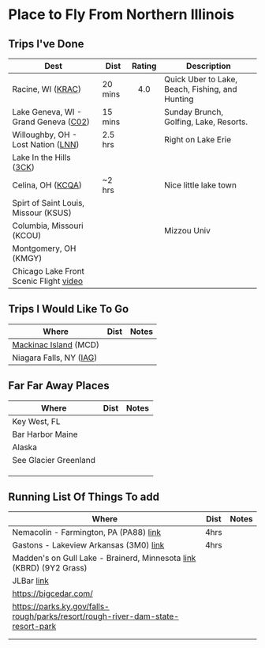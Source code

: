 # Place to Fly From Northern Illinois

## Trips I've Done


| Dest | Dist | Rating | Description | 
|---|---|:-:|---|
| Racine, WI ([KRAC](KRAC/README.md)) | 20 mins | 4.0 | Quick Uber to Lake, Beach, Fishing, and Hunting | 
| Lake Geneva, WI - Grand Geneva ([C02](C02/README.md)) | 15 mins | |Sunday Brunch, Golfing, Lake, Resorts. |
| Willoughby, OH - Lost Nation ([LNN](LNN/README.md)) | 2.5 hrs |  | Right on Lake Erie | 
| Lake In the Hills ([3CK](3CK/README.md))| | | 
| Celina, OH ([KCQA](KCQA/README.md)) | ~2 hrs| | Nice little lake town | 
| Spirt of Saint Louis, Missour (KSUS) | | |
| Columbia, Missouri (KCOU) | | | Mizzou Univ |
| Montgomery, OH (KMGY) | | |
| Chicago Lake Front Scenic Flight [video](https://www.youtube.com/watch?v=oYQurxmAgfw)| | |


## Trips I Would Like To Go

|Where | Dist |Notes |
|---|---|---|
|[Mackinac Island](https://www.mackinacisland.org/) (MCD) | | |  
| Niagara Falls, NY ([IAG](IAG/README.md)) | |  |


## Far Far Away Places

|Where | Dist |Notes |
|---|---|---|
| Key West, FL | | |  
| Bar Harbor Maine | | |  
| Alaska | | |  
| See Glacier Greenland | | |  
| | | |  
| | | |  
| | | |  



## Running List Of Things To add

|Where | Dist |Notes |
|---|---|---|
| Nemacolin - Farmington, PA (PA88) [link](https://www.nemacolin.com/airfield/) | 4hrs |  |
| Gastons - Lakeview Arkansas (3M0) [link](https://www.gastons.com/airstrip/) | 4hrs | |
| Madden's on Gull Lake - Brainerd, Minnesota [link](https://www.maddens.com/) (KBRD) (9Y2 Grass) | | |
| JLBar [link](https://jlbar.com/) | | |
| https://bigcedar.com/| | |
| https://parks.ky.gov/falls-rough/parks/resort/rough-river-dam-state-resort-park| | |
| | | |
| | | |
